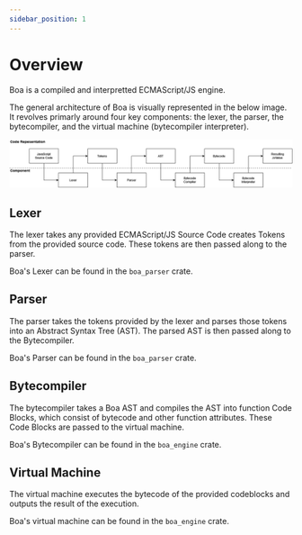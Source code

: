 ```yaml
---
sidebar_position: 1
---
```

# Overview

Boa is a compiled and interpretted ECMAScript/JS engine.

The general architecture of Boa is visually represented in the below image. It revolves primarly around
four key components: the lexer, the parser, the bytecompiler, and the virtual machine (bytecompiler interpreter).

![Architecture Overview Image](../../static/doc-img/boa_architecture.drawio.png)

## Lexer

The lexer takes any provided ECMAScript/JS Source Code creates Tokens from the provided source code. These tokens are then passed along to the parser.

Boa's Lexer can be found in the `boa_parser` crate.

## Parser

The parser takes the tokens provided by the lexer and parses those tokens into an Abstract Syntax Tree (AST). The parsed AST is then passed along to the Bytecompiler.

Boa's Parser can be found in the `boa_parser` crate.

## Bytecompiler

The bytecompiler takes a Boa AST and compiles the AST into function Code Blocks, which consist of bytecode and other function attributes. These Code Blocks are passed to
the virtual machine.

Boa's Bytecompiler can be found in the `boa_engine` crate.

## Virtual Machine

The virtual machine executes the bytecode of the provided codeblocks and outputs the result of the execution.

Boa's virtual machine can be found in the `boa_engine` crate.
